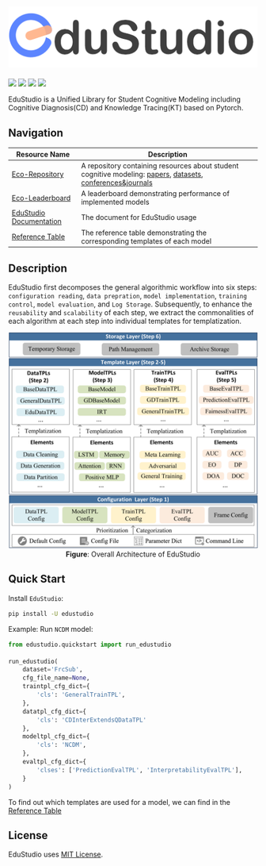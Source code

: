 ![logo](./assets/logo.png)
---

<p float="left">
<img src="https://img.shields.io/badge/python-v3.8+-blue">
<img src="https://img.shields.io/badge/pytorch-v1.10+-blue">
<img src="https://img.shields.io/badge/License-MIT-blue">
<img src="https://img.shields.io/github/issues/HFUT-LEC/EduStudio.svg">
</p>

EduStudio is a Unified Library for Student Cognitive Modeling including Cognitive Diagnosis(CD) and Knowledge Tracing(KT) based on Pytorch.

## Navigation


| Resource Name                                                | Description                                                  |
| ------------------------------------------------------------ | ------------------------------------------------------------ |
| [Eco-Repository](https://github.com/HFUT-LEC/awesome-education) | A  repository containing resources about student cognitive modeling: [papers](https://github.com/HFUT-LEC/awesome-student-cognitive-modeling/tree/main/papers), [datasets](https://github.com/HFUT-LEC/awesome-student-cognitive-modeling/tree/main/datasets), [conferences&journals](https://github.com/HFUT-LEC/awesome-student-cognitive-modeling/tree/main/conferences%26journals) |
| [Eco-Leaderboard](https://leaderboard.edustudio.ai)          | A leaderboard demonstrating performance of implemented models |
| [EduStudio Documentation](https://edustudio.readthedocs.io/) | The document for EduStudio usage                             |
| [Reference Table](https://edustudio.readthedocs.io/en/latest/user_guide/reference_table.html) | The reference table demonstrating the corresponding templates of each model |

## Description

EduStudio first decomposes the general algorithmic workflow into six steps: `configuration reading`, `data prepration`, `model implementation`, `training control`, `model evaluation`, and `Log Storage`. Subsequently, to enhance the `reusability` and `scalability` of each step, we extract the commonalities of each algorithm at each step into individual templates for templatization.

<p align="center">
  <img src="assets/framework.png" alt="EduStudio Architecture" width="600">
  <br>
  <b>Figure</b>: Overall Architecture of EduStudio
</p>


## Quick Start

Install `EduStudio`:

```bash
pip install -U edustudio
```

Example: Run `NCDM` model:

```python
from edustudio.quickstart import run_edustudio

run_edustudio(
    dataset='FrcSub',
    cfg_file_name=None,
    traintpl_cfg_dict={
        'cls': 'GeneralTrainTPL',
    },
    datatpl_cfg_dict={
        'cls': 'CDInterExtendsQDataTPL'
    },
    modeltpl_cfg_dict={
        'cls': 'NCDM',
    },
    evaltpl_cfg_dict={
        'clses': ['PredictionEvalTPL', 'InterpretabilityEvalTPL'],
    }
)

```

To find out which templates are used for a model, we can find in the [Reference Table](https://edustudio.readthedocs.io/en/latest/user_guide/reference_table.html)

## License

EduStudio uses [MIT License](https://github.com/HFUT-LEC/EduStudio/blob/main/LICENSE). 
